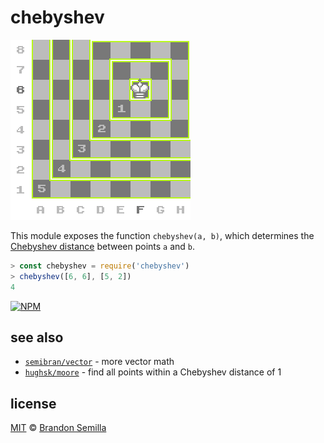 # chebyshev
![Chebyshev distance from the square F6](diagram.png)

This module exposes the function `chebyshev(a, b)`, which determines the [Chebyshev distance](https://en.wikipedia.org/wiki/Chebyshev_distance) between points `a` and `b`.

```js
> const chebyshev = require('chebyshev')
> chebyshev([6, 6], [5, 2])
4
```
[![NPM](https://nodei.co/npm/chebyshev.png?mini)](https://www.npmjs.com/package/chebyshev)

## see also
- [`semibran/vector`](https://github.com/semibran/vector) - more vector math
- [`hughsk/moore`](https://github.com/hughsk/moore) - find all points within a Chebyshev distance of 1

## license
[MIT](https://opensource.org/licenses/MIT) © [Brandon Semilla](https://git.io/semibran)
